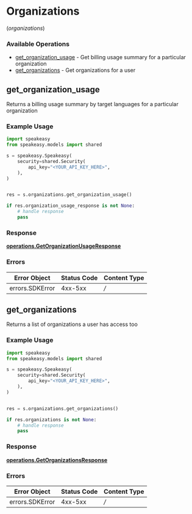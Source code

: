 # Organizations
(*organizations*)

### Available Operations

* [get_organization_usage](#get_organization_usage) - Get billing usage summary for a particular organization
* [get_organizations](#get_organizations) - Get organizations for a user

## get_organization_usage

Returns a billing usage summary by target languages for a particular organization

### Example Usage

```python
import speakeasy
from speakeasy.models import shared

s = speakeasy.Speakeasy(
    security=shared.Security(
        api_key="<YOUR_API_KEY_HERE>",
    ),
)


res = s.organizations.get_organization_usage()

if res.organization_usage_response is not None:
    # handle response
    pass

```


### Response

**[operations.GetOrganizationUsageResponse](../../models/operations/getorganizationusageresponse.md)**
### Errors

| Error Object    | Status Code     | Content Type    |
| --------------- | --------------- | --------------- |
| errors.SDKError | 4xx-5xx         | */*             |

## get_organizations

Returns a list of organizations a user has access too

### Example Usage

```python
import speakeasy
from speakeasy.models import shared

s = speakeasy.Speakeasy(
    security=shared.Security(
        api_key="<YOUR_API_KEY_HERE>",
    ),
)


res = s.organizations.get_organizations()

if res.organizations is not None:
    # handle response
    pass

```


### Response

**[operations.GetOrganizationsResponse](../../models/operations/getorganizationsresponse.md)**
### Errors

| Error Object    | Status Code     | Content Type    |
| --------------- | --------------- | --------------- |
| errors.SDKError | 4xx-5xx         | */*             |
